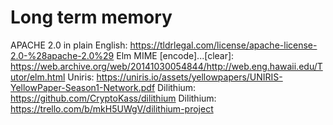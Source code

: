 # Long term memory

APACHE 2.0 in plain English: https://tldrlegal.com/license/apache-license-2.0-%28apache-2.0%29
Elm MIME [encode]...[clear]: https://web.archive.org/web/20141030054844/http://web.eng.hawaii.edu/Tutor/elm.html
Uniris: https://uniris.io/assets/yellowpapers/UNIRIS-YellowPaper-Season1-Network.pdf
Dilithium: https://github.com/CryptoKass/dilithium
Dilithium: https://trello.com/b/mkH5UWgV/dilithium-project
